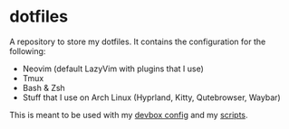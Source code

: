 # dotfiles

A repository to store my dotfiles. It contains the configuration for the following:

- Neovim (default LazyVim with plugins that I use)
- Tmux
- Bash & Zsh
- Stuff that I use on Arch Linux (Hyprland, Kitty, Qutebrowser, Waybar)

This is meant to be used with my [devbox config](https://github.com/eeternalsadness/devbox) and my [scripts](https://github.com/eeternalsadness/scripts).
